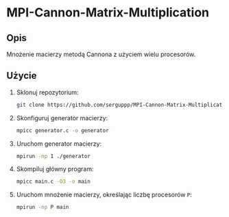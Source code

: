 # MPI-Cannon-Matrix-Multiplication

## Opis
Mnożenie macierzy metodą Cannona z użyciem wielu procesorów.

## Użycie

1. Sklonuj repozytorium:
   ```sh
   git clone https://github.com/serguppp/MPI-Cannon-Matrix-Multiplication
   ```

2. Skonfiguruj generator macierzy:
   ```sh
   mpicc generator.c -o generator
   ```

3. Uruchom generator macierzy:
   ```sh
   mpirun -np 1 ./generator
   ```

4. Skompiluj główny program:
   ```sh
   mpicc main.c -O3 -o main
   ```

5. Uruchom mnożenie macierzy, określając liczbę procesorów `P`:
   ```sh
   mpirun -np P main
   ```
